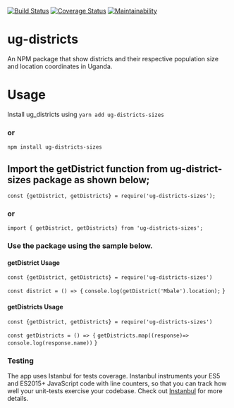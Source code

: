 [![Build Status](https://travis-ci.org/AmosWels/ug-districts.svg?branch=develop)](https://travis-ci.org/AmosWels/ug-districts) [![Coverage Status](https://coveralls.io/repos/github/AmosWels/ug-districts/badge.svg?branch=develop)](https://coveralls.io/github/AmosWels/ug-districts?branch=develop) [![Maintainability](https://api.codeclimate.com/v1/badges/b55d5bb1640beee809db/maintainability)](https://codeclimate.com/github/AmosWels/ug-districts/maintainability) 

# ug-districts
An NPM package that show districts and their respective population size and location coordinates in Uganda. 
# Usage
Install ug_districts using `yarn add ug-districts-sizes` 
### or 
`npm install ug-districts-sizes`

## Import the getDistrict function from ug-district-sizes package as shown below;

`const {getDistrict, getDistricts} = require('ug-districts-sizes');`

### or
`import { getDistrict, getDistricts} from 'ug-districts-sizes';`

### Use the package using the sample below.
#### getDistrict Usage 

`const {getDistrict, getDistricts} = require('ug-districts-sizes')`

`const district = () => {` 
    `console.log(getDistrict('Mbale').location);`
`}`
#### getDistricts Usage
`const {getDistrict, getDistricts} = require('ug-districts-sizes')`

`const getDistricts = () => {`
        `getDistricts.map((response)=>`
    `console.log(response.name))`
`}`

### Testing
The app uses Istanbul for tests coverage. Instanbul instruments your ES5 and ES2015+ JavaScript code with line counters, so that you can track how well your unit-tests exercise your codebase. Check out [Instanbul](https://istanbul.js.org/) for more details.



